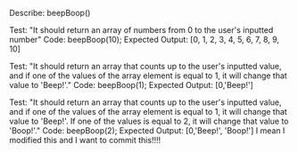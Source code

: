 Describe: beepBoop()

Test: "It should return an array of numbers from 0 to the user's inputted number"
Code: beepBoop(10);
Expected Output: [0, 1, 2, 3, 4, 5, 6, 7, 8, 9, 10]

Test: "It should return an array that counts up to the user's inputted value, and if one of the values of the array element is equal to 1, it will change that value to 'Beep!'."
Code: beepBoop(1);
Expected Output: [0,'Beep!']

Test: "It should return an array that counts up to the user's inputted value, and if one of the values of the array element is equal to 1, it will change that value to 'Beep!'. If one of the values is equal to 2, it will change that value to 'Boop!'."
Code: beepBoop(2);
Expected Output: [0,'Beep!', 'Boop!'] I mean I modified this and I want to commit this!!!!